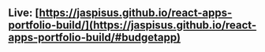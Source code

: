 ## Live: [https://jaspisus.github.io/react-apps-portfolio-build/](https://jaspisus.github.io/react-apps-portfolio-build/#budgetapp)
